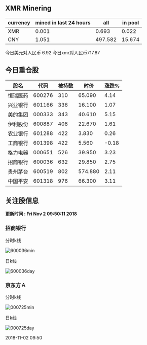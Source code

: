## XMR Minering

|currency|mined in last 24 hours|all|in pool|
|---|---|---|---|
|XMR|0.001|0.693|0.022|
|CNY|1.051|497.582|15.674|

今日美元对人民币 6.92	今日xmr对人民币717.87


## 今日重仓股 

|股名|代码|被持数|时价|涨跌%|
|---|---|---|---|---|
|恒瑞医药|600276|310|65.090|4.14|
|兴业银行|601166|336|16.100|1.07|
|美的集团|000333|343|40.610|5.15|
|伊利股份|600887|408|22.670|1.61|
|农业银行|601288|422|3.830|0.26|
|工商银行|601398|422|5.560|-0.18|
|格力电器|000651|526|39.950|3.23|
|招商银行|600036|632|29.850|2.75|
|贵州茅台|600519|802|574.880|2.11|
|中国平安|601318|976|66.300|3.11|

## 关注股信息
**更新时间 : Fri Nov  2 09:50:11 2018**
### 招商银行 
分时k线

![600036min](http://image.sinajs.cn/newchart/min/n/sh600036.gif)

日k线

![600036day](http://image.sinajs.cn/newchart/daily/n/sh600036.gif)

### 京东方Ａ 
分时k线

![000725min](http://image.sinajs.cn/newchart/min/n/sz000725.gif)

日k线

![000725day](http://image.sinajs.cn/newchart/daily/n/sz000725.gif)

2018-11-02 09:50